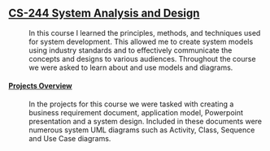 ## <u>CS-244 System Analysis and Design</u>
<dd>In this course I learned the principles, methods, and techniques used for system development.  This allowed me to create system models using industry standards and to effectively communicate the concepts and designs to various audiences.  Throughout the course we were asked to learn about and use models and diagrams.</dd>

<dl>
    <dt><h4><u>Projects Overview</u></h4></dt>
    <dd>In the projects for this course we were tasked with creating a business requirement document, application model, Powerpoint presentation and a system design.  Included in these documents were numerous system UML diagrams such as Activity, Class, Sequence and Use Case diagrams.</dd>
</dl>
